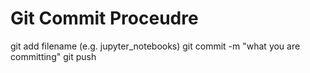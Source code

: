 # Git Commit Proceudre
git add filename (e.g. jupyter_notebooks)
git commit -m "what you are committing"
git push
